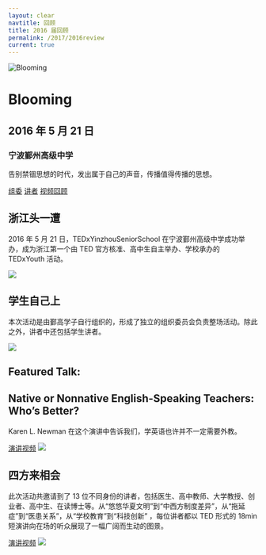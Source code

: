 ```yaml
---
layout: clear
navtitle: 回顾
title: 2016 届回顾
permalink: /2017/2016review
current: true
---
```


<div class="hero">
  <div class="wrapper">
    <div class="hero-left">
      <img src="{{ "/img/2016/artworks/blooming.svg" | prepend: site.cdn }}?bust={{ site.time | date: '%s' }}" alt="Blooming" class="hero-img img-blooming">
    </div>
    <div class="hero-right">
      <h1>Blooming</h1>
      <h2>2016 年 5 月 21 日</h2>
      <h3>宁波鄞州高级中学</h3>
      <p>
        告别禁锢思想的时代，发出属于自己的声音，传播值得传播的思想。
      </p>
      <a class="learn-more" href="/2016/committee">组委</a>
      <a class="learn-more" href="/2016/speakers">讲者</a>
      <a class="learn-more" href="/2016/videos">视频回顾</a>
    </div>
  </div>
</div>

<div class="content-block bg-blue">
  <section class="wrapper">
    <h2>浙江头一遭</h2>
    <p>
      2016 年 5 月 21 日，TEDxYinzhouSeniorSchool 在宁波鄞州高级中学成功举办，成为浙江第一个由 TED 官方核准、高中生自主举办、学校承办的 TEDxYouth 活动。
    </p>
    <img src="{{ "/img/2016/all.jpg" | prepend: site.cdn }}?bust={{ site.time | date: '%s' }}">
  </section>
</div>

<div class="content-block bg-green">
  <section class="wrapper">
    <h2>学生自己上</h2>
    <p>
      本次活动是由鄞高学子自行组织的，形成了独立的组织委员会负责整场活动。除此之外，讲者中还包括学生讲者。
    </p>
    <img src="{{ "/img/2016/students.jpg" | prepend: site.cdn }}?bust={{ site.time | date: '%s' }}">
  </section>
</div>

<div class="content-block bg-indigo">
  <section class="wrapper">
    <h2>Featured Talk:</h2>
    <h2>Native or Nonnative English-Speaking Teachers: Who’s Better?</h2>
    <p>
      Karen L. Newman 在这个演讲中告诉我们，学英语也许并不一定需要外教。
    </p>
    <a href="http://www.bilibili.com/video/av4951989/" class="call2action">演讲视频</a>
    <img src="{{ "/img/2016/karen_l_newman.jpg" | prepend: site.cdn }}?bust={{ site.time | date: '%s' }}">
  </section>
</div>

<div class="content-block bg-purple">
  <section class="wrapper">
    <h2>四方来相会</h2>
    <p>
      此次活动共邀请到了 13 位不同身份的讲者，包括医生、高中教师、大学教授、创业者、高中生、在读博士等。从“悠悠华夏文明”到“中西方制度差异”，从“拖延症”到“医患关系”，从“学校教育”到“科技创新” ，每位讲者都以 TED 形式的 18min 短演讲向在场的听众展现了一幅广阔而生动的图景。
    </p>
    <a href="/2016/videos" class="call2action">演讲视频</a>
    <img src="{{ "/img/2016/speakers.jpg" | prepend: site.cdn }}?bust={{ site.time | date: '%s' }}">
  </section>
</div>
